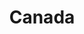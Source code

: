 ---
title: "Canada"
introtext: "Canada is het één na grootste land ter wereld (na Rusland) en heeft ruim 35 miljoen inwoners. Aangezien Nederland ongeveer net zo groot is als Vancouver Island kun je wel indenken hoe rustig het is in Canada. Bruisende steden als Vancouver, Montreal en Toronto zijn echte trekpleisters. Ga op zoek naar de witte Spirit Bear in de buurt van Vancouver of reis naar Newfoundland, waar de meeste walvissen ter wereld zwemmen! Wandelaars kunnen hun plezier niet op in de enorme ruige nationale parken, zoals Banff en Jasper. De vriendelijke bevolking heet je van harte welkom in het populaire vakantieland: Canada!"
introimage: "https://lh3.googleusercontent.com/FLUb7e7ZQWyMludzpKgASJeo4VUJFRbk4pXmPj3wbWgz4WvI66NWJTYRrAhDBcnhNBStHxkKoi8L285Gu5J3t1dhRRwjpvwWlrGlsUOUwBuoenASF64ZjGgXn80m5IXBXplKIbfvjQ=w800"
surface: "9.980.000"
inhabitants: "37.060.000"
rate: "1,45"
valuta: "dollar"
need_to_know_text: ""
need_to_know_more_text: ""
fact_one_text: ""
fact_two_text: ""
bigmac_index: ""
images: "https://lh3.googleusercontent.com/ndJQKcWWioSg5HsOiZsPPbqS7voiX6GQGHdQt0qQnLyVWfJKAdIrYcM7vqRTgVHIR0a0Yi-rASDBgmNk0qhEjyf_4Krj0MFcH6F7wL_Tf6ghaMgRc7ZvTH_c8SPi-uYV-hD-nIXRlA=w800|https://lh3.googleusercontent.com/U_3hh3D_fvoEFuFREcsGjXvr1ZVLUcySFtCFLtRhBSFThBBJSI-STDptcX4p5Ukg8EE-ylbPSTzxshoRjIWfA4Kv6-A6-dLUkzHWXxEpRFa7a4R0n9Q9gRbYtJ44cPTobvEfY4_Dsg=w800|https://lh3.googleusercontent.com/GKXBMLHNBViURyrb5fyuX7h4Irg1zaVEfTTi9RmaxC2-TXfQR_RguIuRII6zAKvPOOEEqGeD4ELlDwUuQx7vvEMuW_M2ws_go36YwPD9Af7s7srEsTiqMlOszpGidiP-KX8PBJODNQ=w800|https://lh3.googleusercontent.com/C1lxse0oDOIpyz9NNlH-pOJ6_rrHHamTLI8x8M8KPd6geW-j4cDse9p6BffksT852cPvBMB4Bbqk6ePQt543aotp_tAJITFqoswtywl2JOkGqgOydfELa0aAUrf-dkuRePtN4-XvDQ=w800"
flight_button_title: "Check vluchtprijzen Canada"
flight_button_url: "https://lt45.net/c/?si=11986&li=1528136&wi=335922&ws=&dl=transport%2Fflights%2Fnl%2Fca%2F%3Flocale%3Dnl-NL%26currency%3DEUR%26market%3DNL"
---